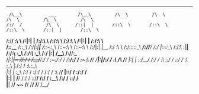  ___                       ___           ___           ___           ___           ___           ___     
     /\__\          ___        /\__\         /\  \         /\  \         /\  \         /\__\         /\  \    
    /:/  /         /\  \      /::|  |       /::\  \       /::\  \       /::\  \       /::|  |       /::\  \   
   /:/__/          \:\  \    /:|:|  |      /:/\:\  \     /:/\:\  \     /:/\:\  \     /:|:|  |      /:/\:\  \  
  /::\__\____      /::\__\  /:/|:|__|__   /::\~\:\__\   /::\~\:\  \   /::\~\:\  \   /:/|:|  |__   /:/  \:\  \ 
 /:/\:::::\__\  __/:/\/__/ /:/ |::::\__\ /:/\:\ \:|__| /:/\:\ \:\__\ /:/\:\ \:\__\ /:/ |:| /\__\ /:/__/_\:\__\
 \/_|:|~~|~    /\/:/  /    \/__/~~/:/  / \:\~\:\/:/  / \/__\:\/:/  / \:\~\:\ \/__/ \/__|:|/:/  / \:\  /\ \/__/
    |:|  |     \::/__/           /:/  /   \:\ \::/  /       \::/  /   \:\ \:\__\       |:/:/  /   \:\ \:\__\  
    |:|  |      \:\__\          /:/  /     \:\/:/  /        /:/  /     \:\ \/__/       |::/  /     \:\/:/  /  
    |:|  |       \/__/         /:/  /       \::/__/        /:/  /       \:\__\         /:/  /       \::/  /   
     \|__|                     \/__/         ~~            \/__/         \/__/         \/__/         \/__/    
